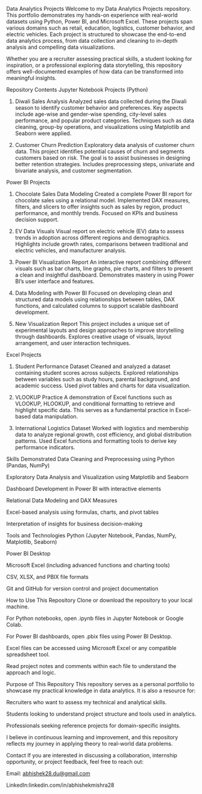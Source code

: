 Data Analytics Projects
Welcome to my Data Analytics Projects repository. This portfolio demonstrates my hands-on experience with real-world datasets using Python, Power BI, and Microsoft Excel. These projects span various domains such as retail, education, logistics, customer behavior, and electric vehicles. Each project is structured to showcase the end-to-end data analytics process, from data collection and cleaning to in-depth analysis and compelling data visualizations.

Whether you are a recruiter assessing practical skills, a student looking for inspiration, or a professional exploring data storytelling, this repository offers well-documented examples of how data can be transformed into meaningful insights.

Repository Contents
Jupyter Notebook Projects (Python)
1. Diwali Sales Analysis
Analyzed sales data collected during the Diwali season to identify customer behavior and preferences. Key aspects include age-wise and gender-wise spending, city-level sales performance, and popular product categories. Techniques such as data cleaning, group-by operations, and visualizations using Matplotlib and Seaborn were applied.

2. Customer Churn Prediction
Exploratory data analysis of customer churn data. This project identifies potential causes of churn and segments customers based on risk. The goal is to assist businesses in designing better retention strategies. Includes preprocessing steps, univariate and bivariate analysis, and customer segmentation.

Power BI Projects
1. Chocolate Sales Data Modeling
Created a complete Power BI report for chocolate sales using a relational model. Implemented DAX measures, filters, and slicers to offer insights such as sales by region, product performance, and monthly trends. Focused on KPIs and business decision support.

2. EV Data Visuals
Visual report on electric vehicle (EV) data to assess trends in adoption across different regions and demographics. Highlights include growth rates, comparisons between traditional and electric vehicles, and manufacturer analysis.

3. Power BI Visualization Report
An interactive report combining different visuals such as bar charts, line graphs, pie charts, and filters to present a clean and insightful dashboard. Demonstrates mastery in using Power BI’s user interface and features.

4. Data Modeling with Power BI
Focused on developing clean and structured data models using relationships between tables, DAX functions, and calculated columns to support scalable dashboard development.

5. New Visualization Report
This project includes a unique set of experimental layouts and design approaches to improve storytelling through dashboards. Explores creative usage of visuals, layout arrangement, and user interaction techniques.

Excel Projects
1. Student Performance Dataset
Cleaned and analyzed a dataset containing student scores across subjects. Explored relationships between variables such as study hours, parental background, and academic success. Used pivot tables and charts for data visualization.

2. VLOOKUP Practice
A demonstration of Excel functions such as VLOOKUP, HLOOKUP, and conditional formatting to retrieve and highlight specific data. This serves as a fundamental practice in Excel-based data manipulation.

3. International Logistics Dataset
Worked with logistics and membership data to analyze regional growth, cost efficiency, and global distribution patterns. Used Excel functions and formatting tools to derive key performance indicators.

Skills Demonstrated
Data Cleaning and Preprocessing using Python (Pandas, NumPy)

Exploratory Data Analysis and Visualization using Matplotlib and Seaborn

Dashboard Development in Power BI with interactive elements

Relational Data Modeling and DAX Measures

Excel-based analysis using formulas, charts, and pivot tables

Interpretation of insights for business decision-making

Tools and Technologies
Python (Jupyter Notebook, Pandas, NumPy, Matplotlib, Seaborn)

Power BI Desktop

Microsoft Excel (including advanced functions and charting tools)

CSV, XLSX, and PBIX file formats

Git and GitHub for version control and project documentation

How to Use This Repository
Clone or download the repository to your local machine.

For Python notebooks, open .ipynb files in Jupyter Notebook or Google Colab.

For Power BI dashboards, open .pbix files using Power BI Desktop.

Excel files can be accessed using Microsoft Excel or any compatible spreadsheet tool.

Read project notes and comments within each file to understand the approach and logic.

Purpose of This Repository
This repository serves as a personal portfolio to showcase my practical knowledge in data analytics. It is also a resource for:

Recruiters who want to assess my technical and analytical skills.

Students looking to understand project structure and tools used in analytics.

Professionals seeking reference projects for domain-specific insights.

I believe in continuous learning and improvement, and this repository reflects my journey in applying theory to real-world data problems.

Contact
If you are interested in discussing a collaboration, internship opportunity, or project feedback, feel free to reach out:

Email: abhishek28.du@gmail.com

LinkedIn:linkedin.com/in/abhishekmishra28
